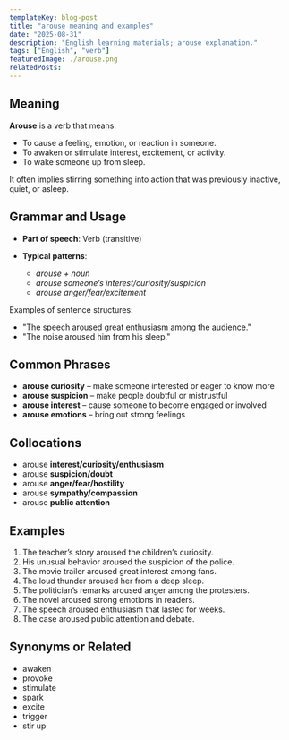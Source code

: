 ```yaml
---
templateKey: blog-post
title: "arouse meaning and examples"
date: "2025-08-31"
description: "English learning materials; arouse explanation."
tags: ["English", "verb"]
featuredImage: ./arouse.png
relatedPosts:
---
```


## Meaning

**Arouse** is a verb that means:

- To cause a feeling, emotion, or reaction in someone.
- To awaken or stimulate interest, excitement, or activity.
- To wake someone up from sleep.

It often implies stirring something into action that was previously inactive, quiet, or asleep.

## Grammar and Usage

- **Part of speech**: Verb (transitive)
- **Typical patterns**:

  - _arouse + noun_
  - _arouse someone’s interest/curiosity/suspicion_
  - _arouse anger/fear/excitement_

Examples of sentence structures:

- "The speech aroused great enthusiasm among the audience."
- "The noise aroused him from his sleep."

## Common Phrases

- **arouse curiosity** – make someone interested or eager to know more
- **arouse suspicion** – make people doubtful or mistrustful
- **arouse interest** – cause someone to become engaged or involved
- **arouse emotions** – bring out strong feelings

## Collocations

- arouse **interest/curiosity/enthusiasm**
- arouse **suspicion/doubt**
- arouse **anger/fear/hostility**
- arouse **sympathy/compassion**
- arouse **public attention**

## Examples

1. The teacher’s story aroused the children’s curiosity.
2. His unusual behavior aroused the suspicion of the police.
3. The movie trailer aroused great interest among fans.
4. The loud thunder aroused her from a deep sleep.
5. The politician’s remarks aroused anger among the protesters.
6. The novel aroused strong emotions in readers.
7. The speech aroused enthusiasm that lasted for weeks.
8. The case aroused public attention and debate.

## Synonyms or Related

- awaken
- provoke
- stimulate
- spark
- excite
- trigger
- stir up

